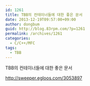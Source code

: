 ```yaml
---
id: 1261
title: TBB의 컨테이너들에 대한 좋은 문서
date: 2013-12-19T09:57:00+09:00
author: dongbum
guid: http://blog.83rpm.com/?p=1261
permalink: /archives/1261
categories:
  - C/C++/MFC
tags:
  - TBB
---
```

TBB의 컨테이너들에 대한 좋은 문서

<http://sweeper.egloos.com/3053897>
